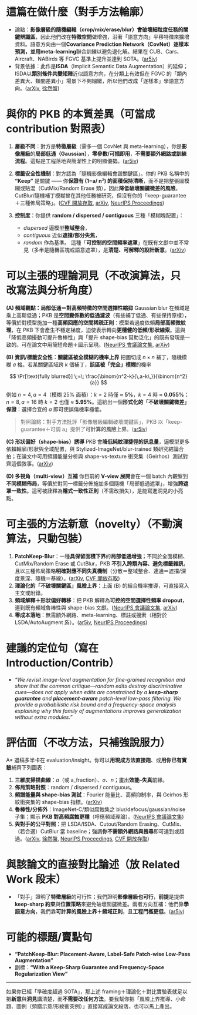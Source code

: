 # 這篇在做什麼（對手方法輪廓）

* 論點：**影像層級的隨機編輯（crop/mix/erase/blur）會破壞細粒度任務的關鍵辨識區**，因此他們改在**特徵空間**做增強，沿著「語意方向」平移特徵來擴增資料。語意方向由一個**Covariance Prediction Network（CovNet）**逐樣本預測，並用**meta-learning**聯合訓練以避免退化解。結果在 CUB、Cars、Aircraft、NABirds 等 FGVC 基準上提升並達到 SOTA。([ar5iv][1])
* 背景依據：此作是**ISDA**（Implicit Semantic Data Augmentation）的延伸；ISDA以**類別條件共變矩陣**近似語意方向，在分類上有效但在 FGVC 的「類內差異大、類間差異小」場景下不夠細緻，所以他們改成「逐樣本」學語意方向。([arXiv][2], [徐然盤][3])

# 與你的 PKB 的**本質差異**（可當成 contribution 對照表）

1. **層級不同**：對方是**特徵層級**（需多一個 CovNet 與 meta-learning），你是**影像層級**的**局部低通（Gaussian）**，**零參數/可插即用**，**不需要額外網路或訓練流程**。這點是工程落地與簡潔性上的明顯優勢。([ar5iv][1])
2. **標籤安全性機制**：對方認為「隨機影像編輯會毀關鍵區」。你的 PKB 名稱中的 **“Keep”** 是關鍵 —— 你**保證有 (1−a/ n²) 的面積保持清晰**，而不是把整張圖模糊或貼混（CutMix/Random Erase 類），因此**降低破壞關鍵微差的風險**。CutBlur/隨機補丁模糊曾在其他任務被研究，但沒有你的「keep-guarantee＋三種佈局策略」。([CVF 開放存取][4], [arXiv][5], [NeurIPS Proceedings][6])
3. **控制度**：你提供 **random / dispersed / contiguous** 三種「模糊塊配置」：

   * *dispersed* 逼模型**整域整合**，
   * *contiguous* 近似**遮擋/部分失焦**，
   * *random* 作為基準。
     這種「**可控制的空間頻率遮罩**」在既有文獻中並不常見（多半是隨機區塊或語意遮罩），是**清楚、可解釋的設計新意**。([arXiv][7])

# 可以主張的**理論洞見**（不改演算法，只改寫法與分析角度）

**(A) 頻域觀點：局部低通＝對高頻特徵的空間選擇性縮抑**
Gaussian blur 在頻域是乘上高斯低通；PKB 是**空間變係數的低通濾波**（有些補丁低通、有些保持原樣），等價於對模型施加一種**高頻回應的空間稀疏正則**：模型若過度依賴**局部高頻微紋理**，在 PKB 下會產生不穩定梯度，迫使表示轉向**更穩健的低頻/形狀線索**。這與「降低高頻擾動可提升魯棒性」與「提升 shape-bias 幫助泛化」的既有發現是一致的。可在論文中用簡短命題＋圖示呈現。([NeurIPS 會議論文集][8], [arXiv][9])

**(B) 資訊/標籤安全性：關鍵區被全模糊的機率上界**
把圖切成 $n\times n$ 補丁，隨機模糊 $a$ 格。若某關鍵區域跨 $k$ 個補丁，**該區被「完全」模糊**的機率

$$
\Pr[\text{fully blurred}] \;=\; \frac{\binom{n^2-k}{\,a-k\,}}{\binom{n^2}{a}}
$$

例如 $n{=}4, a{=}4$（模糊 25% 面積）：$k{=}2$ 時僅 ≈ **5%**，$k{=}4$ 時 ≈ **0.055%**；$n{=}8, a{=}16$ 時 $k{=}2$ 也僅 ≈ **5.95%**。這給出一個**形式化的「不破壞關鍵微差」保證**：選擇合宜的 $a$ 即可使誤傷機率極低。

> 對照論點：對手方法批評「影像層級編輯破壞關鍵區」，PKB 以「keep-guarantee＋可調 a」提供了**可計算的風險上界**。([ar5iv][1])

**(C) 形狀偏好（shape-bias）誘導**
PKB 會**降低純紋理捷徑的訊息量**，逼模型更多依賴輪廓/形狀與全域配置，與 Stylized-ImageNet/blur-trained 類研究結論合拍；在論文中可用頻譜能量分析與 shape-vs-texture 衝突集（Geirhos）測試對齊這個敘事。([arXiv][9])

**(D) 多視角（multi-view）互補**
你目前的 **V-view 展開**會在一個 batch 內觀察到**不同模糊佈局**，等價於對同一標籤分佈施加多個隨機「局部低通遮罩」，增強**跨遮罩一致性**。這可被詮釋為**隱式一致性正則**（不需改損失），是能寫進洞見的小亮點。

# 可主張的**方法新意（novelty）**（不動演算法，只動包裝）

1. **PatchKeep-Blur**：一種**具保留面積下界**的**局部低通增強**；不同於全面模糊、CutMix/Random Erase 或 CutBlur，PKB **不引入跨類內容、避免標籤雜訊**，且以三種佈局策略**明確對應不同失真機制**（分散＝整域整合、連通＝遮擋/深度景深、隨機＝基線）。([arXiv][5], [CVF 開放存取][4])
2. **理論化的「不破壞關鍵區」風險上界**：上面 (B) 的組合機率推導，可直接寫入主文或附錄。
3. **頻域解釋＋形狀偏好轉移**：把 PKB 解釋為**可控的空間選擇性頻率 dropout**，連到既有頻域魯棒性與 shape-bias 文獻。([NeurIPS 會議論文集][8], [arXiv][9])
4. **零成本落地**：無需額外網路、meta-learning、標註或搜索（相對於 LSDA/AutoAugment 系）。([ar5iv][1], [NeurIPS Proceedings][6])

# 建議的**定位句**（寫在 Introduction/Contrib）

* *“We revisit image-level augmentation for fine-grained recognition and show that the common critique—random edits destroy discriminative cues—does not apply when edits are constrained by a **keep-sharp guarantee** and **placement-aware** patch-level low-pass filtering. We provide a probabilistic risk bound and a frequency-space analysis explaining why this family of augmentations improves generalization without extra modules.”*

# 評估面（不改方法，只補強說服力）

A\* 退稿多半卡在 evaluation/insight。你可以**用現成方法直接跑**、或**用你已有實驗**補齊下列圖表：

1. **三維度掃描曲線**：$a$（或 a\_fraction）、$\sigma$、$n$；畫出**效能–失真**前緣。
2. **佈局策略對照**：random / dispersed / contiguous。
3. **頻譜能量與 shape-bias 測試**：Fourier 能量比、高頻抑制率，與 Geirhos 形紋衝突集的 shape-bias 指標。([arXiv][9])
4. **魯棒性/分佈外**：ImageNet-C/類似腐蝕集之 blur/defocus/gaussian/noise 子集；顯示 **PKB 對高頻腐蝕更穩**（呼應頻域理論）。([NeurIPS 會議論文集][8])
5. **與對手的公平對照**：把 LSDA/ISDA、Cutout/Random Erasing、CutMix、（若合適）CutBlur 當 baseline；強調**你不需額外網路與搜尋**即可達到或超過。([arXiv][2], [徐然盤][3], [NeurIPS Proceedings][6], [CVF 開放存取][4])

# 與該論文的**直接對比論述**（放 Related Work 段末）

* 「對手」證明了**特徵層級**的可行性；我們證明**影像層級也可行**，**前提**是提供**keep-sharp 約束**與**位置策略**來避免破壞關鍵微差。兩者方向互補：他們靠**學語意方向**，我們靠**可計算的風險上界＋頻域正則**，且**工程門檻更低**。([ar5iv][1])

# 可能的標題/賣點句

* **“PatchKeep-Blur: Placement-Aware, Label-Safe Patch-wise Low-Pass Augmentation”**
* 副標：**“With a Keep-Sharp Guarantee and Frequency-Space Regularization View”**

---

如果你已經「準確度超過 SOTA」，那上述 framing＋理論化＋對比實驗表就足以把**新意**與**洞見**講清楚，而**不需要改任何方法**。要我幫你把「風險上界推導、小命題、圖例（頻譜示意/形紋衝突例）」直接寫成論文段落，也可以馬上產出。

[1]: https://ar5iv.org/pdf/2309.00399 "[2309.00399] Fine-grained Recognition with Learnable Semantic Data Augmentation"
[2]: https://arxiv.org/abs/1909.12220?utm_source=chatgpt.com "Implicit Semantic Data Augmentation for Deep Networks"
[3]: https://xuranpan.plus/publication/isda-neurips/ISDA-Neurips.pdf?utm_source=chatgpt.com "Implicit Semantic Data Augmentation for Deep Networks"
[4]: https://openaccess.thecvf.com/content_CVPR_2020/papers/Yoo_Rethinking_Data_Augmentation_for_Image_Super-resolution_A_Comprehensive_Analysis_and_CVPR_2020_paper.pdf?utm_source=chatgpt.com "Rethinking Data Augmentation for Image Super-resolution"
[5]: https://arxiv.org/abs/1708.04896?utm_source=chatgpt.com "Random Erasing Data Augmentation"
[6]: https://proceedings.neurips.cc/paper/2020/file/d85b63ef0ccb114d0a3bb7b7d808028f-Paper.pdf?utm_source=chatgpt.com "RandAugment: Practical Automated Data Augmentation ..."
[7]: https://arxiv.org/html/2404.07564v1 "ObjBlur: A Curriculum Learning Approach With Progressive Object-Level Blurring for Improved Layout-to-Image Generation"
[8]: https://papers.neurips.cc/paper/9483-a-fourier-perspective-on-model-robustness-in-computer-vision.pdf?utm_source=chatgpt.com "A Fourier Perspective on Model Robustness in Computer ..."
[9]: https://arxiv.org/abs/1811.12231?utm_source=chatgpt.com "ImageNet-trained CNNs are biased towards texture; increasing shape bias improves accuracy and robustness"
